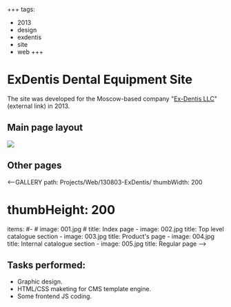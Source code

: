 +++
tags:
  - 2013
  - design
  - exdentis
  - site
  - web
+++

# ExDentis Dental Equipment Site

The site was developed for the Moscow-based company "[Ex-Dentis LLC](http://www.exdentis.ru/)" (external link) in&nbsp;2013.

## Main page layout

<div class="FrontImage">
  <img src="https://res.cloudinary.com/lilliputten/image/upload/c_thumb,w_648,g_face/v1542040058/Projects/Web/130803-ExDentis/001.jpg" />
</div>

## Other pages

<--GALLERY
  path: Projects/Web/130803-ExDentis/
  thumbWidth: 200
  # thumbHeight: 200
  items:
    #-
    #  image: 001.jpg
    #  title: Index page
    -
      image: 002.jpg
      title: Top level catalogue section
    -
      image: 003.jpg
      title: Product's page
    -
      image: 004.jpg
      title: Internal catalogue section
    -
      image: 005.jpg
      title: Regular page
-->

## Tasks performed:

- Graphic design.
- HTML/CSS maketing for CMS template engine.
- Some frontend JS coding.
